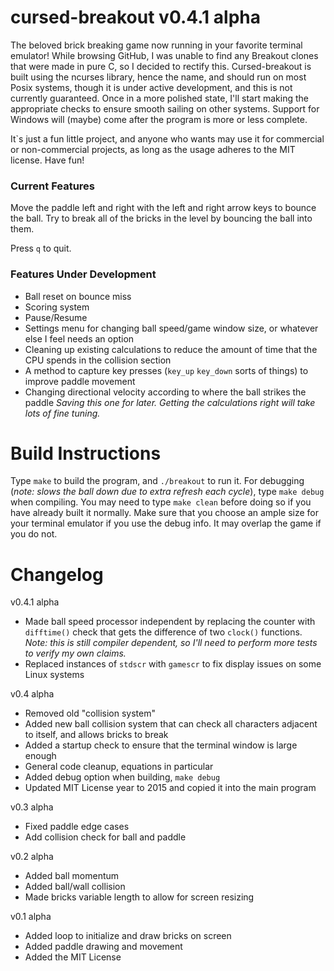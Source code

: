 # cursed-breakout v0.4.1 alpha
The beloved brick breaking game now running in your favorite terminal emulator! While browsing GitHub, I was unable to find any Breakout clones that were made in pure C, so I decided to rectify this. Cursed-breakout is built using the ncurses library, hence the name, and should run on most Posix systems, though it is under active development, and this is not currently guaranteed. Once in a more polished state, I'll start making the appropriate checks to ensure smooth sailing on other systems. Support for Windows will (maybe) come after the program is more or less complete.

It`s just a fun little project, and anyone who wants may use it for commercial or non-commercial projects, as long as the usage adheres to the MIT license. Have fun!

### Current Features
Move the paddle left and right with the left and right arrow keys to bounce the ball. Try to break all of the bricks in the level by bouncing the ball into them.

Press `q` to quit.

### Features Under Development
- Ball reset on bounce miss
- Scoring system
- Pause/Resume
- Settings menu for changing ball speed/game window size, or whatever else I feel needs an option
- Cleaning up existing calculations to reduce the amount of time that the CPU spends in the collision section
- A method to capture key presses (`key_up` `key_down` sorts of things) to improve paddle movement
- Changing directional velocity according to where the ball strikes the paddle
*Saving this one for later. Getting the calculations right will take lots of fine tuning.*

# Build Instructions
Type `make` to build the program, and `./breakout` to run it.
For debugging (*note: slows the ball down due to extra refresh each cycle*), type `make debug` when compiling. You may need to type `make clean` before doing so if you have already built it normally. Make sure that you choose an ample size for your terminal emulator if you use the debug info. It may overlap the game if you do not. 

# Changelog
v0.4.1 alpha
- Made ball speed processor independent by replacing the counter with `difftime()` check that gets the difference of two `clock()` functions. *Note: this is still compiler dependent, so I'll need to perform more tests to verify my own claims.*
- Replaced instances of `stdscr` with `gamescr` to fix display issues on some Linux systems

v0.4 alpha
- Removed old "collision system"
- Added new ball collision system that can check all characters adjacent to itself, and allows bricks to break
- Added a startup check to ensure that the terminal window is large enough
- General code cleanup, equations in particular
- Added debug option when building, `make debug`
- Updated MIT License year to 2015 and copied it into the main program

v0.3 alpha
- Fixed paddle edge cases
- Add collision check for ball and paddle

v0.2 alpha
- Added ball momentum
- Added ball/wall collision
- Made bricks variable length to allow for screen resizing

v0.1 alpha
- Added loop to initialize and draw bricks on screen
- Added paddle drawing and movement
- Added the MIT License